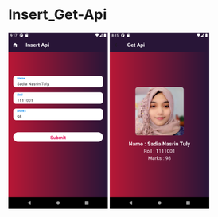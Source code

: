 # Insert_Get-Api

<div>
    <img src="images/Api-Insert+Get-1.png" alt="First Page" width="200"/>
    <img src="images/Api-Insert+Get-2.png" alt="Second Page" width="200"/>
</div>
